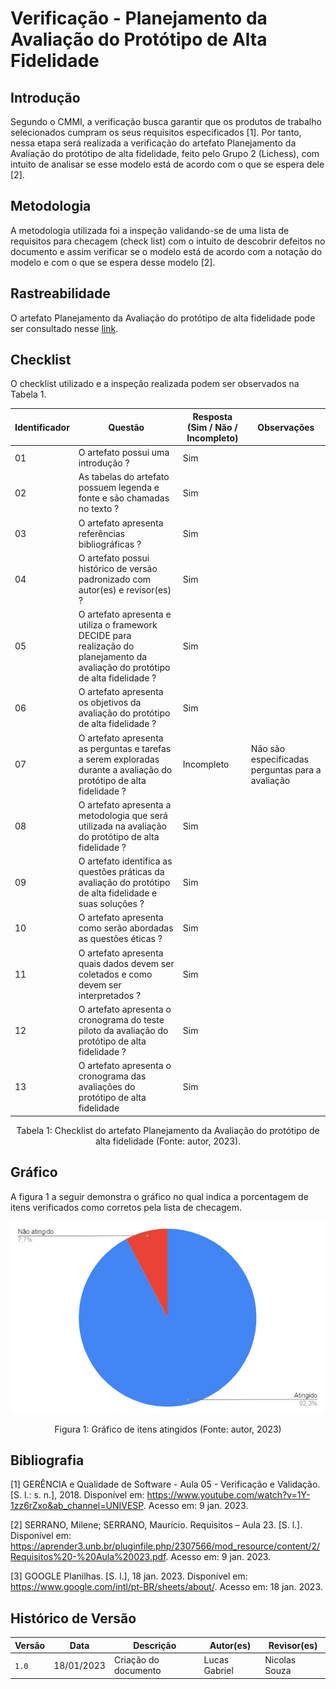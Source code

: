 # Verificação - Planejamento da Avaliação do Protótipo de Alta Fidelidade

## Introdução

Segundo o CMMI, a verificação busca garantir que os produtos de trabalho selecionados cumpram os seus requisitos especificados [1]. Por tanto, nessa etapa será realizada a verificação do artefato Planejamento da Avaliação do protótipo de alta fidelidade, feito pelo Grupo 2 (Lichess), com intuito de analisar se esse modelo está de acordo com o que se espera dele [2].

## Metodologia

A metodologia utilizada foi a inspeção validando-se de uma lista de requisitos para checagem (check list) com o intuito de descobrir defeitos no documento e assim verificar se o modelo está de acordo com a notação do modelo e com o que se espera desse modelo [2].

## Rastreabilidade

O artefato Planejamento da Avaliação do protótipo de alta fidelidade pode ser consultado nesse [link](https://interacao-humano-computador.github.io/2022.2-Lichess/design_avaliacao_desenvolvimento/nivel_3/planejamento_alta_fidelidade/).

## Checklist

O checklist utilizado e a inspeção realizada podem ser observados na Tabela 1.

| Identificador | Questão                                                                                                                          | Resposta (Sim / Não / Incompleto) | Observações                                      |
| ------------- | -------------------------------------------------------------------------------------------------------------------------------- | --------------------------------- | ------------------------------------------------ |
| 01            | O artefato possui uma introdução ?                                                                                               | Sim                               |                                                  |
| 02            | As tabelas do artefato possuem legenda e fonte e são chamadas no texto ?                                                         | Sim                               |                                                  |
| 03            | O artefato apresenta referências bibliográficas ?                                                                                | Sim                               |                                                  |
| 04            | O artefato possui histórico de versão padronizado com autor(es) e revisor(es) ?                                                  | Sim                               |                                                  |
| 05            | O artefato apresenta e utiliza o framework DECIDE para realização do planejamento da avaliação do protótipo de alta fidelidade ? | Sim                               |                                                  |
| 06            | O artefato apresenta os objetivos da avaliação do protótipo de alta fidelidade ?                                                 | Sim                               |                                                  |
| 07            | O artefato apresenta as perguntas e tarefas a serem exploradas durante a avaliação do protótipo de alta fidelidade ?             | Incompleto                        | Não são especificadas perguntas para a avaliação |
| 08            | O artefato apresenta a metodologia que será utilizada na avaliação do protótipo de alta fidelidade ?                             | Sim                               |                                                  |
| 09            | O artefato identifica as questões práticas da avaliação do protótipo de alta fidelidade e suas soluções ?                        | Sim                               |                                                  |
| 10            | O artefato apresenta como serão abordadas as questões éticas ?                                                                   | Sim                               |                                                  |
| 11            | O artefato apresenta quais dados devem ser coletados e como devem ser interpretados ?                                            | Sim                               |                                                  |
| 12            | O artefato apresenta o cronograma do teste piloto da avaliação do protótipo de alta fidelidade ?                                 | Sim                               |                                                  |
| 13            | O artefato apresenta o cronograma das avaliações do protótipo de alta fidelidade                                                 | Sim                               |                                                  |

<div style="text-align: center">
<p> Tabela 1: Checklist do artefato Planejamento da Avaliação do protótipo de alta fidelidade  (Fonte: autor, 2023).</p>
</div>

## Gráfico

A figura 1 a seguir demonstra o gráfico no qual indica a porcentagem de itens verificados como corretos pela lista de checagem.

![image](images/grafico_planejamento_avaliacao_prototipo_alta.png)
<div style="text-align: center">
<p>Figura 1: Gráfico de itens atingidos (Fonte: autor, 2023) </p>
</div>

## Bibliografia

[1] GERÊNCIA e Qualidade de Software - Aula 05 - Verificação e Validação. [S. l.: s. n.], 2018. Disponível em: <https://www.youtube.com/watch?v=1Y-1zz6rZxo&ab_channel=UNIVESP>. Acesso em: 9 jan. 2023.

[2] SERRANO, Milene; SERRANO, Maurício. Requisitos – Aula 23. [S. l.]. Disponível em: <https://aprender3.unb.br/pluginfile.php/2307566/mod_resource/content/2/Requisitos%20-%20Aula%20023.pdf>. Acesso em: 9 jan. 2023.

[3] GOOGLE Planilhas. [S. l.], 18 jan. 2023. Disponível em: https://www.google.com/intl/pt-BR/sheets/about/. Acesso em: 18 jan. 2023.

## Histórico de Versão

| Versão | Data       | Descrição            | Autor(es)     | Revisor(es) |
| ------ | ---------- | -------------------- | ------------- | ----------- |
| `1.0`  | 18/01/2023 | Criação do documento | Lucas Gabriel |  Nicolas Souza           |